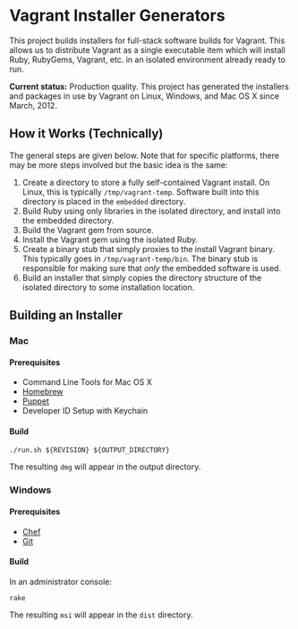 # Vagrant Installer Generators

This project builds installers for full-stack software builds for
Vagrant. This allows us to distribute Vagrant as a single executable
item which will install Ruby, RubyGems, Vagrant, etc. in an isolated
environment already ready to run.

**Current status:** Production quality. This project has generated the
installers and packages in use by Vagrant on Linux, Windows, and Mac OS X
since March, 2012.

## How it Works (Technically)

The general steps are given below. Note that for specific platforms,
there may be more steps involved but the basic idea is the same:

1. Create a directory to store a fully self-contained Vagrant install.
   On Linux, this is typically `/tmp/vagrant-temp`. Software built into
   this directory is placed in the `embedded` directory.
2. Build Ruby using only libraries in the isolated directory, and install
   into the embedded directory.
3. Build the Vagrant gem from source.
4. Install the Vagrant gem using the isolated Ruby.
5. Create a binary stub that simply proxies to the install Vagrant binary.
   This typically goes in `/tmp/vagrant-temp/bin`. The binary stub is
   responsible for making sure that _only_ the embedded software is used.
6. Build an installer that simply copies the directory structure of the
   isolated directory to some installation location.

## Building an Installer

### Mac

#### Prerequisites

* Command Line Tools for Mac OS X
* [Homebrew](http://mxcl.github.com/homebrew/)
* [Puppet](http://puppetlabs.com/misc/download-options/)
* Developer ID Setup with Keychain

#### Build

    ./run.sh ${REVISION} ${OUTPUT_DIRECTORY}

The resulting `dmg` will appear in the output directory.

### Windows

#### Prerequisites

* [Chef](http://opscode.com/chef)
* [Git](http://git-scm.com/)

#### Build

In an administrator console:

    rake

The resulting `msi` will appear in the `dist` directory.
